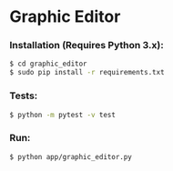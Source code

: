 # Graphic Editor

### Installation (Requires Python 3.x):

```sh
$ cd graphic_editor
$ sudo pip install -r requirements.txt
```

### Tests:

```sh
$ python -m pytest -v test
```

### Run:

```sh
$ python app/graphic_editor.py
```
